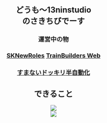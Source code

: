 <div align="center">
  <h2>どうも〜13ninstudio<br>のさきちびでーす</h2>
  <h3>運営中の物</h3>
  <h3>
    <a href="https://github.com/sakitibi/Minecraft-Werewolf_Quest-Mods-SKNewRoles">SKNewRoles</a>
    <a href="https://github.com/sakitibi/TrainBuildersWeb">TrainBuilders Web</a>
  </h3>
  <h3>
    <a href="https://github.com/sakitibi/auto-sumanai-dokkiri">すまないドッキリ半自動化</a>
  </h3>
</div>
<div align="center">
  <h2>できること</h2>
    <a href="https://skillicons.dev">
      <img src="https://skillicons.dev/icons?i=html,css,js,ts,cs,cpp,kotlin">
      <br>
      <img src="https://skillicons.dev/icons?i=vscode,visualstudio,dotnet,unity,electron,react,nextjs">
    </a>
</div>
